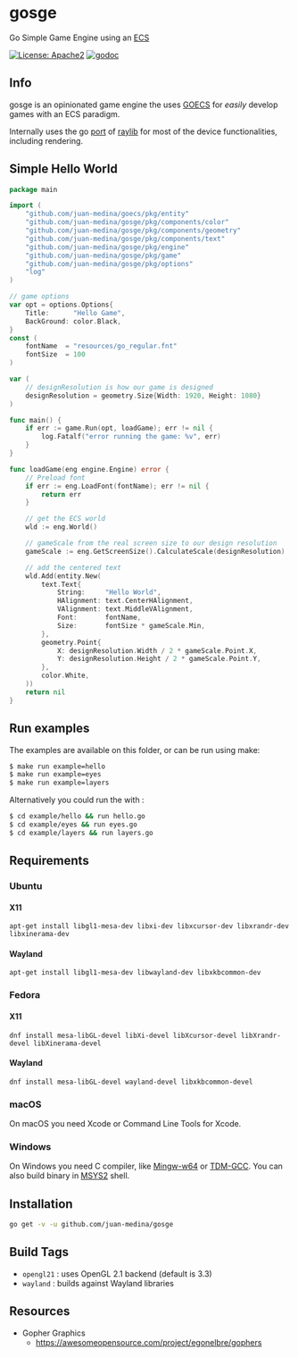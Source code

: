 # gosge
Go Simple Game Engine using an [ECS](https://github.com/juan-medina/goecs)

[![License: Apache2](https://img.shields.io/badge/license-Apache%202-blue.svg)](/LICENSE)
[![godoc](https://godoc.org/github.com/juan-medina/gosge?status.svg)](https://pkg.go.dev/mod/github.com/juan-medina/gosge)

## Info

gosge is an opinionated game engine the uses [GOECS](https://github.com/juan-medina/goecs) for _easily_ develop games
with an ECS paradigm.

Internally uses the go [port](https://github.com/gen2brain/raylib-go) of [raylib](https://www.raylib.com/) for most of the device functionalities, including rendering.

## Simple Hello World

```go
package main

import (
	"github.com/juan-medina/goecs/pkg/entity"
	"github.com/juan-medina/gosge/pkg/components/color"
	"github.com/juan-medina/gosge/pkg/components/geometry"
	"github.com/juan-medina/gosge/pkg/components/text"
	"github.com/juan-medina/gosge/pkg/engine"
	"github.com/juan-medina/gosge/pkg/game"
	"github.com/juan-medina/gosge/pkg/options"
	"log"
)

// game options
var opt = options.Options{
	Title:      "Hello Game",
	BackGround: color.Black,
}
const (
	fontName  = "resources/go_regular.fnt"
	fontSize  = 100
)

var (
	// designResolution is how our game is designed
	designResolution = geometry.Size{Width: 1920, Height: 1080}
)

func main() {
	if err := game.Run(opt, loadGame); err != nil {
		log.Fatalf("error running the game: %v", err)
	}
}

func loadGame(eng engine.Engine) error {
	// Preload font
	if err := eng.LoadFont(fontName); err != nil {
		return err
	}

	// get the ECS world
	wld := eng.World()

	// gameScale from the real screen size to our design resolution
	gameScale := eng.GetScreenSize().CalculateScale(designResolution)

	// add the centered text
	wld.Add(entity.New(
		text.Text{
			String:     "Hello World",
			HAlignment: text.CenterHAlignment,
			VAlignment: text.MiddleVAlignment,
			Font:       fontName,
			Size:       fontSize * gameScale.Min,
		},
		geometry.Point{
			X: designResolution.Width / 2 * gameScale.Point.X,
			Y: designResolution.Height / 2 * gameScale.Point.Y,
		},
		color.White,
	))
	return nil
}
```

## Run examples

The examples are available on this folder, or can be run using make:

```bash
$ make run example=hello
$ make run example=eyes
$ make run example=layers
```

Alternatively you could run the with :

```bash
$ cd example/hello && run hello.go
$ cd example/eyes && run eyes.go
$ cd example/layers && run layers.go
```

## Requirements

### Ubuntu

#### X11

    apt-get install libgl1-mesa-dev libxi-dev libxcursor-dev libxrandr-dev libxinerama-dev

#### Wayland

    apt-get install libgl1-mesa-dev libwayland-dev libxkbcommon-dev

### Fedora

#### X11

    dnf install mesa-libGL-devel libXi-devel libXcursor-devel libXrandr-devel libXinerama-devel

#### Wayland

    dnf install mesa-libGL-devel wayland-devel libxkbcommon-devel

### macOS

On macOS you need Xcode or Command Line Tools for Xcode.

### Windows

On Windows you need C compiler, like [Mingw-w64](https://mingw-w64.org) or [TDM-GCC](http://tdm-gcc.tdragon.net/).
You can also build binary in [MSYS2](https://msys2.github.io/) shell.

## Installation

```bash
go get -v -u github.com/juan-medina/gosge
```

## Build Tags

- `opengl21` : uses OpenGL 2.1 backend (default is 3.3)
- `wayland` : builds against Wayland libraries

## Resources
- Gopher Graphics
    - https://awesomeopensource.com/project/egonelbre/gophers
